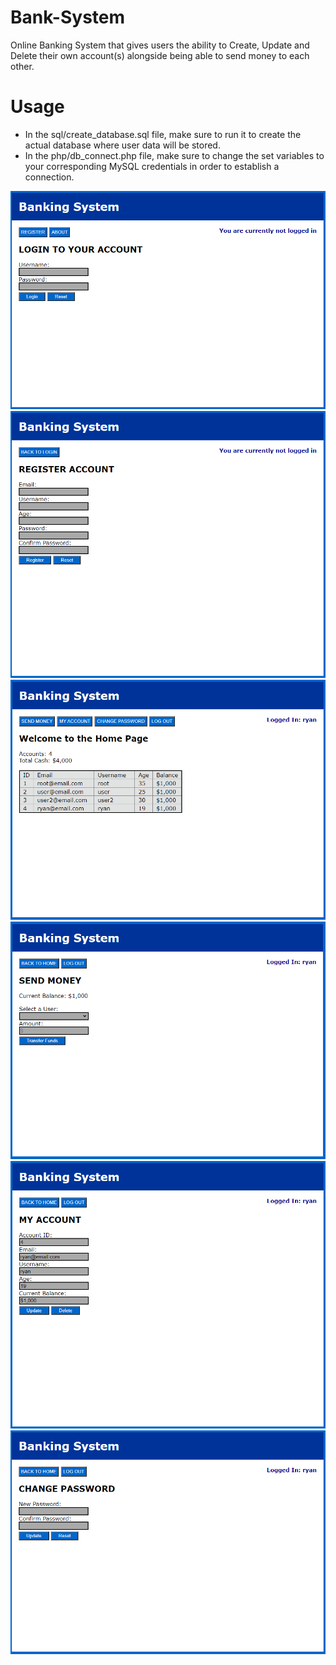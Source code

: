 # Bank-System
Online Banking System that gives users the ability to Create, Update and Delete their own account(s) alongside being able to send money to each other.

# Usage
- In the sql/create_database.sql file, make sure to run it to create the actual database where user data will be stored.
- In the php/db_connect.php file, make sure to change the set variables to your corresponding MySQL credentials in order to establish a connection.

![](images/login.png)
![](images/registration.png)
![](images/home.png)
![](images/send.png)
![](images/account.png)
![](images/changepassword.png)
